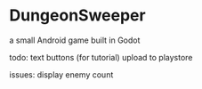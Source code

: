 # DungeonSweeper
a small Android game built in Godot

todo:
text buttons (for tutorial)
upload to playstore

issues:
display enemy count
